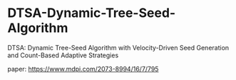 # DTSA-Dynamic-Tree-Seed-Algorithm
DTSA: Dynamic Tree-Seed Algorithm with Velocity-Driven Seed Generation and Count-Based Adaptive Strategies

paper: https://www.mdpi.com/2073-8994/16/7/795

